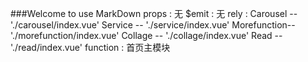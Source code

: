 ###Welcome to use MarkDown
props : 无
$emit :	无
rely :	 Carousel    --   './carousel/index.vue'
		 Service     --  './service/index.vue'
		 Morefunction--   './morefunction/index.vue'
		 Collage     --  './collage/index.vue'
		 Read  		--	'./read/index.vue'
function : 首页主模块